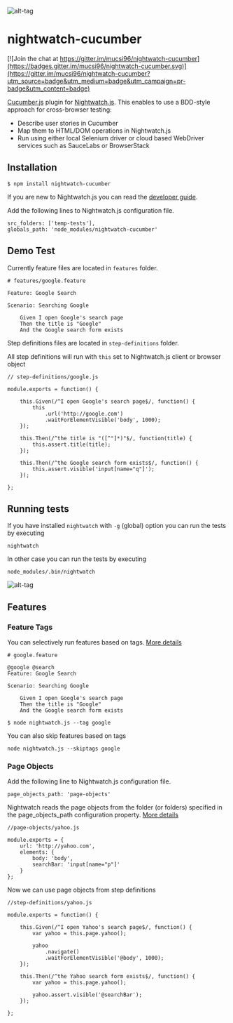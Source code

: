 ![alt-tag](https://raw.githubusercontent.com/mucsi96/nightwatch-cucumber/master/img/nightwatch-cucumber.png)

# nightwatch-cucumber

[![Join the chat at https://gitter.im/mucsi96/nightwatch-cucumber](https://badges.gitter.im/mucsi96/nightwatch-cucumber.svg)](https://gitter.im/mucsi96/nightwatch-cucumber?utm_source=badge&utm_medium=badge&utm_campaign=pr-badge&utm_content=badge)

[Cucumber.js](https://github.com/cucumber/cucumber-js) plugin for [Nightwatch.js](http://nightwatchjs.org/). This enables to use a BDD-style approach for cross-browser testing:
- Describe user stories in Cucumber
- Map them to HTML/DOM operations in Nightwatch.js
- Run using either local Selenium driver or cloud based WebDriver services such as SauceLabs or BrowserStack

## Installation

```
$ npm install nightwatch-cucumber
```
If you are new to Nightwatch.js you can read the [developer guide](http://nightwatchjs.org/guide).

Add the following lines to Nightwatch.js configuration file.
```
src_folders: ['temp-tests'],
globals_path: 'node_modules/nightwatch-cucumber'
```

## Demo Test
Currently feature files are located in `features` folder.

```
# features/google.feature

Feature: Google Search

Scenario: Searching Google

    Given I open Google's search page
    Then the title is "Google"
    And the Google search form exists
```

Step definitions files are located in `step-definitions` folder.

All step definitions will run with `this` set to Nightwatch.js client or browser object

```
// step-definitions/google.js

module.exports = function() {

    this.Given(/^I open Google's search page$/, function() {
        this
            .url('http://google.com')
            .waitForElementVisible('body', 1000);
    });

    this.Then(/^the title is "([^"]*)"$/, function(title) {
        this.assert.title(title);
    });

    this.Then(/^the Google search form exists$/, function() {
        this.assert.visible('input[name="q"]');
    });

};
```

## Running tests

If you have installed `nightwatch` with `-g` (global) option you can run the tests by executing
```
nightwatch
```

In other case you can run the tests by executing
```
node_modules/.bin/nightwatch
```

![alt-tag](https://raw.githubusercontent.com/mucsi96/nightwatch-cucumber/master/img/demotestoutput.png)

## Features

### Feature Tags
You can selectively run features based on tags. [More details ](http://nightwatchjs.org/guide#test-tags)
```
# google.feature

@google @search
Feature: Google Search

Scenario: Searching Google

    Given I open Google's search page
    Then the title is "Google"
    And the Google search form exists
```
```
$ node nightwatch.js --tag google
```
You can also skip features based on tags
```
node nightwatch.js --skiptags google
```

### Page Objects

Add the following line to Nightwatch.js configuration file.

```
page_objects_path: 'page-objects'
```

Nightwatch reads the page objects from the folder (or folders) specified in the page_objects_path configuration property. [More details](http://nightwatchjs.org/guide#page-objects)

```
//page-objects/yahoo.js

module.exports = {
    url: 'http://yahoo.com',
    elements: {
        body: 'body',
        searchBar: 'input[name="p"]'
    }
};
```

Now we can use page objects from step definitions

```
//step-definitions/yahoo.js

module.exports = function() {

    this.Given(/^I open Yahoo's search page$/, function() {
        var yahoo = this.page.yahoo();

        yahoo
            .navigate()
            .waitForElementVisible('@body', 1000);
    });

    this.Then(/^the Yahoo search form exists$/, function() {
        var yahoo = this.page.yahoo();

        yahoo.assert.visible('@searchBar');
    });

};
```
